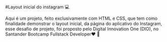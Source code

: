 #Layout inicial do instagram :computer: 

Aqui é um projeto, feito exclusivamente com HTML e CSS, que tem como finalidade demonstrar o layout inicial, da página do aplicativo do Instagram, esse desafio de projeto, foi proposto pelo Digital Innovation One (DIO), no Santander Bootcamp Fullstack Developer❤️ 👨‍
